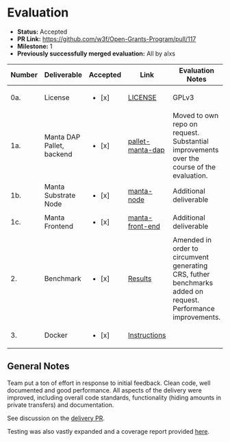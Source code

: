 # Evaluation

- **Status:** Accepted
- **PR Link:** https://github.com/w3f/Open-Grants-Program/pull/117
- **Milestone:** 1
- **Previously successfully merged evaluation:** All by alxs

| Number | Deliverable               | Accepted               | Link                                                                                                                                                                  | Evaluation Notes                                                                                             |
| ------ | ------------------------- | ---------------------- | --------------------------------------------------------------------------------------------------------------------------------------------------------------------- | ------------------------------------------------------------------------------------------------------------ |
| 0a.    | License                   | <ul><li>[x] </li></ul> | [LICENSE](https://github.com/Manta-Network/pallet-manta-dap/blob/master/LICENSE)                                                                                      | GPLv3                                                                                                        |
| 1a.    | Manta DAP Pallet, backend | <ul><li>[x] </li></ul> | [pallet-manta-dap](https://github.com/Manta-Network/pallet-manta-dap)                                                                                                 | Moved to own repo on request. Substantial improvements over the course of the evaluation.                    |
| 1b.    | Manta Substrate Node      | <ul><li>[x] </li></ul> | [manta-node](https://github.com/Manta-Network/manta-node)                                                                                                             | Additional deliverable                                                                                       |
| 1c.    | Manta Frontend            | <ul><li>[x] </li></ul> | [manta-front-end](https://github.com/Manta-Network/manta-front-end)                                                                                                   | Additional deliverable                                                                                       |
| 2.     | Benchmark                 | <ul><li>[x] </li></ul> | [Results](https://github.com/Manta-Network/pallet-manta-dap#benchmark)                                                                                                | Amended in order to circumvent generating CRS, futher benchmarks added on request. Performance improvements. |
| 3.     | Docker                    | <ul><li>[x] </li></ul> | [Instructions](https://github.com/w3f/Grant-Milestone-Delivery/blob/67e0228dfb16a40f107c9571b4732f0e11abec84/deliveries/manta_network_milestone_1.md#run-from-docker) |

## General Notes

Team put a ton of effort in response to initial feedback. Clean code, well documented and good performance. All aspects of the delivery were improved, including overall code standards, functionality (hiding amounts in private transfers) and documentation.

See discussion on the [delivery PR](https://github.com/w3f/Grant-Milestone-Delivery/pull/96).

Testing was also vastly expanded and a coverage report provided [here](https://github.com/Manta-Network/pallet-manta-dap#test-coverage).
